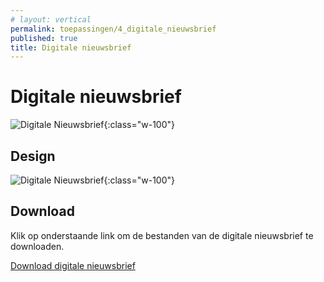```yaml
---
# layout: vertical
permalink: toepassingen/4_digitale_nieuwsbrief
published: true
title: Digitale nieuwsbrief
---
```


# Digitale nieuwsbrief

![Digitale Nieuwsbrief](../images/aliriosolutions/toepassingen_digitalenieuwsbrief1.png){:class="w-100"}

## Design

![Digitale Nieuwsbrief](../images/aliriosolutions/toepassingen_digitalenieuwsbrief2.png){:class="w-100"}

## Download

Klik op onderstaande link om de bestanden van de digitale nieuwsbrief te downloaden.

<a href="../downloads/digitalenieuwsbrief.zip">Download digitale nieuwsbrief</a>